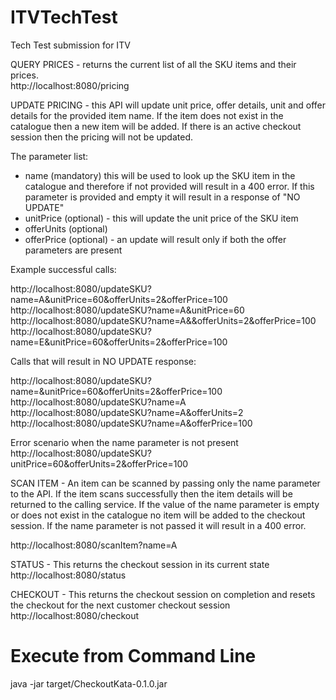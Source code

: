 # ITVTechTest
Tech Test submission for ITV

QUERY PRICES - returns the current list of all the SKU items and their prices.<br/>
http://localhost:8080/pricing 

UPDATE PRICING - this API will update unit price, offer details, unit and offer details for the provided item name. If the item does not exist in the catalogue then a new item will be added. If there is an active checkout session then the pricing will not be updated.

The parameter list:
- name (mandatory) this will be used to look up the SKU item in the catalogue and therefore if not provided will result in a 400 error. If this parameter is provided and empty it will result in a response of "NO UPDATE"<br/>
- unitPrice (optional) - this will update the unit price of the SKU item<br/>
- offerUnits (optional)
- offerPrice (optional) - an update will result only if both the offer parameters are present<br/>

Example successful calls:

http://localhost:8080/updateSKU?name=A&unitPrice=60&offerUnits=2&offerPrice=100<br/>
http://localhost:8080/updateSKU?name=A&unitPrice=60<br/>
http://localhost:8080/updateSKU?name=A&&offerUnits=2&offerPrice=100<br/>
http://localhost:8080/updateSKU?name=E&unitPrice=60&offerUnits=2&offerPrice=100<br/>

Calls that will result in NO UPDATE response:<br/>

http://localhost:8080/updateSKU?name=&unitPrice=60&offerUnits=2&offerPrice=100<br/>
http://localhost:8080/updateSKU?name=A<br/>
http://localhost:8080/updateSKU?name=A&offerUnits=2<br/>
http://localhost:8080/updateSKU?name=A&offerPrice=100<br/>

Error scenario when the name parameter is not present<br/>
http://localhost:8080/updateSKU?unitPrice=60&offerUnits=2&offerPrice=100<br/>

SCAN ITEM - An item can be scanned by passing only the name parameter to the API. If the item scans successfully then the item details will be returned to the calling service. If the value of the name parameter is empty or does not exist in the catalogue no item will be added to the checkout session. If the name parameter is not passed it will result in a 400 error.<br/>

http://localhost:8080/scanItem?name=A

STATUS - This returns the checkout session in its current state<br/>
http://localhost:8080/status

CHECKOUT - This returns the checkout session on completion and resets the checkout for the next customer checkout session<br/>
http://localhost:8080/checkout

# Execute from Command Line

java -jar target/CheckoutKata-0.1.0.jar
